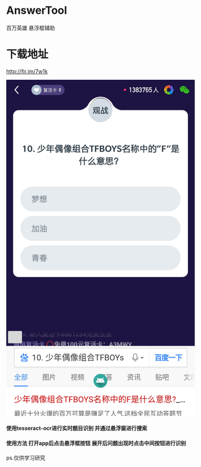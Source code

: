 # AnswerTool
百万英雄 悬浮框辅助

# 下载地址
http://fir.im/7w1k

![image](https://github.com/ChinaLinda/AnswerTool/blob/master/sample2.jpg)

#### 使用tesseract-ocr进行实时题目识别 并通过悬浮窗进行搜索
#### 使用方法 打开app后点击悬浮框按钮 展开后问题出现时点击中间按钮进行识别

ps.仅供学习研究
